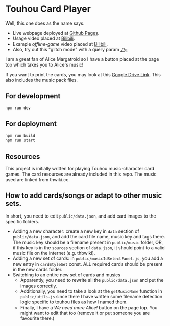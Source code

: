 # Touhou Card Player
Well, this one does as the name says.

- Live webpage deployed at [Github Pages](https://lightbulb128.github.io/touhou-card-player/). 
- Usage video placed at [Bilibili](https://www.bilibili.com/video/BV139qTY6Ez6).
- Example *offline-game* video placed at [Bilibili](https://www.bilibili.com/video/BV1JVzEYsEzF).
- Also, try out this "glitch mode" with a query param [`/?g`](https://lightbulb128.github.io/touhou-card-player/?g)

I am a great fan of Alice Margatroid so I have a button placed at the page top which takes you to Alice's music!

If you want to print the cards, you may look at this [Google Drive Link](https://drive.google.com/drive/folders/1KH6aC5oPLx7pel1fZ1UHxudIUdJSvhru?usp=sharing). This also includes the music pack files.

## For development

```bash
npm run dev
```

## For deployment
```bash
npm run build
npm run start
```

## Resources

This project is initially written for playing Touhou music-character card games. The card resources are already included in this repo. The music
used are linked from thwiki.cc. 

## How to add cards/songs or adapt to other music sets.

In short, you need to edit `public/data.json`, and add card images to the specific folders.

- Adding a new character: create a new key in `data` section of `public/data.json`, and add the card file name, music key and tags there. The music key should be a filename present in `public/music` folder, OR, if this key is in the `sources` section of `data.json`, it should point to a valid music file on the internet (e.g. thbwiki).
- Adding a new set of cards: in `public/musicIdSelectPanel.js`, you add a new entry in `cardStyleSet` const. ALL required cards should be present in the new cards folder.
- Switching to an entire new set of cards and musics
    - Apparently, you need to rewrite all the `public/data.json` and put the images correctly.
    - Additionally, you need to take a look at the `getMusicName` function in `public/utils.js` since there I have written some filename detection logic specific to touhou files as how I named them.
    - Finally, I have a *We need more Alice!* button on the page top. You might want to edit that too (remove it or put someone you are favourite there.)
